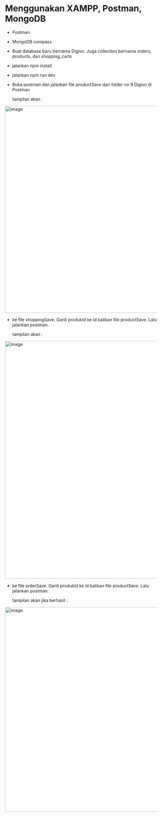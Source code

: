 # Menggunakan XAMPP, Postman, MongoDB

- Postman

- MongoDB compass

- Buat database baru bernama Digivo. Juga collection bernama orders, products, dan shopping_carts

- jalankan npm install

- jalankan npm run dev

- Buka postman dan jalankan file productSave dari folder no 9 Digivo di Postman

  tampilan akan :

<img width="826" height="681" alt="image" src="https://github.com/user-attachments/assets/c93aaaa9-bf61-4a61-a683-f67b725e1eae" />

- ke file shoppingSave. Ganti produkId ke id balikan file productSave. Lalu jalankan postman.

  tampilan akan :

<img width="1190" height="783" alt="image" src="https://github.com/user-attachments/assets/ad5d6b2f-cb74-4a1d-b7e0-290be6692ddd" />

- ke file orderSave. Ganti produkId ke id balikan file productSave. Lalu jalankan postman.

  tampilan akan jika berhasil :

<img width="1145" height="674" alt="image" src="https://github.com/user-attachments/assets/b5bdbf1a-cd83-4200-8a98-7e5e552afa6d" />